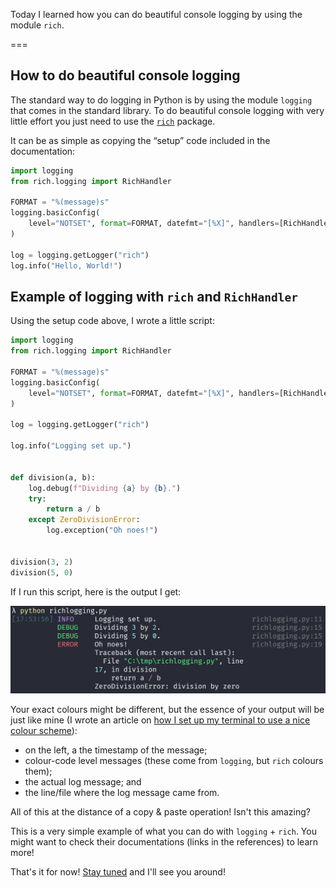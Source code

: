 Today I learned how you can do beautiful console logging by using the module `rich`.

===


## How to do beautiful console logging

The standard way to do logging in Python is by using the module `logging` that comes in the standard library.
To do beautiful console logging with very little effort you just need to use the [`rich`][rich] package.

It can be as simple as copying the “setup” code included in the documentation:

```py
import logging
from rich.logging import RichHandler

FORMAT = "%(message)s"
logging.basicConfig(
    level="NOTSET", format=FORMAT, datefmt="[%X]", handlers=[RichHandler()]
)

log = logging.getLogger("rich")
log.info("Hello, World!")
```


## Example of logging with `rich` and `RichHandler`

Using the setup code above, I wrote a little script:

```py
import logging
from rich.logging import RichHandler

FORMAT = "%(message)s"
logging.basicConfig(
    level="NOTSET", format=FORMAT, datefmt="[%X]", handlers=[RichHandler()]
)

log = logging.getLogger("rich")

log.info("Logging set up.")


def division(a, b):
    log.debug(f"Dividing {a} by {b}.")
    try:
        return a / b
    except ZeroDivisionError:
        log.exception("Oh noes!")


division(3, 2)
division(5, 0)
```

If I run this script, here is the output I get:

![A terminal window with some beautiful coloured text on it. The text is clearly divided in four columns, although there are no explicit separators. On the leftmost column we can see timestamps. The second column contains the level of the logging, like “INFO”, “DEBUG”, or “ERROR”, in different colours. The third column contains the error messages and the fourth column contains filename/line information about where that logging comes from.](_example.webp "Screenshot of some `rich` logging.")

Your exact colours might be different, but the essence of your output will be just like mine
(I wrote an article on [how I set up my terminal to use a nice colour scheme][til-starship]):

 - on the left, a the timestamp of the message;
 - colour-code level messages (these come from `logging`, but `rich` colours them);
 - the actual log message; and
 - the line/file where the log message came from.

All of this at the distance of a copy & paste operation!
Isn't this amazing?

This is a very simple example of what you can do with `logging` + `rich`.
You might want to check their documentations (links in the references) to learn more!


[rich]: https://github.com/Textualize/rich
[til-starship]: /blog/til/039

That's it for now! [Stay tuned][subscribe] and I'll see you around!

[subscribe]: /subscribe
